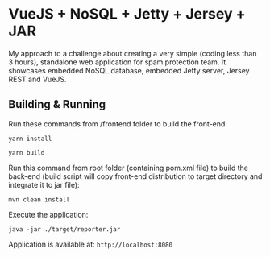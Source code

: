 # VueJS + NoSQL + Jetty + Jersey + JAR
My approach to a challenge about creating a very simple (coding less than 3 hours), standalone web application for spam protection team. It showcases embedded NoSQL database, embedded Jetty server, Jersey REST and VueJS.

## Building & Running

Run these commands from /frontend folder to build the front-end:

`yarn install`

`yarn build`

Run this command from root folder (containing pom.xml file) to build the back-end (build script will copy front-end distribution to target directory and integrate it to jar file):

`mvn clean install`

Execute the application:

`java -jar ./target/reporter.jar`

Application is available at: `http://localhost:8080`
